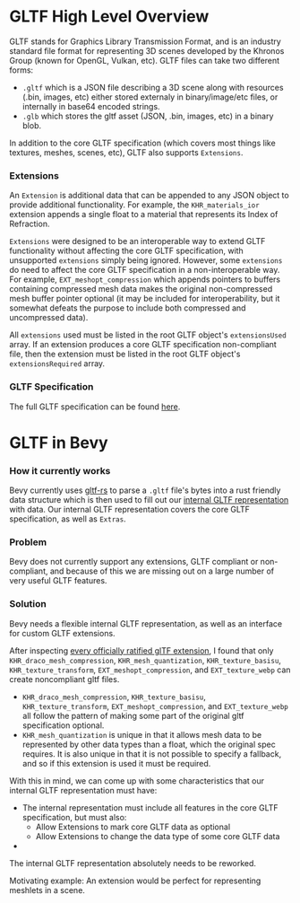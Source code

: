 # GLTF High Level Overview
GLTF stands for Graphics Library Transmission Format, and is an industry standard file format for representing 3D scenes developed by the Khronos Group (known for OpenGL, Vulkan, etc). GLTF files can take two different forms:
- `.gltf` which is a JSON file describing a 3D scene along with resources (.bin, images, etc) either stored externaly in binary/image/etc files, or internally in base64 encoded strings.
- `.glb` which stores the gltf asset (JSON, .bin, images, etc) in a binary blob.
  
In addition to the core GLTF specification (which covers most things like textures, meshes, scenes, etc), GLTF also supports `Extensions`. 

### Extensions
An `Extension` is additional data that can be appended to any JSON object to provide additional functionality. For example, the `KHR_materials_ior` extension appends a single float to a material that represents its Index of Refraction. 

`Extensions` were designed to be an interoperable way to extend GLTF functionality without affecting the core GLTF specification, with unsupported `extensions` simply being ignored. However, some `extensions` do need to affect the core GLTF specification in a non-interoperable way. For example, `EXT_meshopt_compression` which appends pointers to buffers containing compressed mesh data makes the original non-compressed mesh buffer pointer optional (it may be included for interoperability, but it somewhat defeats the purpose to include both compressed and uncompressed data).

All `extensions` used must be listed in the root GLTF object's `extensionsUsed` array. If an extension produces a core GLTF specification non-compliant file, then the extension must be listed in the root GLTF object's `extensionsRequired` array.

### GLTF Specification
The full GLTF specification can be found [here](https://registry.khronos.org/glTF/specs/2.0/glTF-2.0.html).


# GLTF in Bevy

### How it currently works
Bevy currently uses [gltf-rs](https://github.com/gltf-rs/gltf) to parse a `.gltf` file's bytes into a rust friendly data structure which is then used to fill out our [internal GLTF representation](https://docs.rs/bevy/latest/bevy/gltf/index.html) with data.
Our internal GLTF representation covers the core GLTF specification, as well as `Extras`.

### Problem
Bevy does not currently support any extensions, GLTF compliant or non-compliant, and because of this we are missing out on a large number of very useful GLTF features.

### Solution
Bevy needs a flexible internal GLTF representation, as well as an interface for custom GLTF extensions.

After inspecting [every officially ratified glTF extension](https://github.com/KhronosGroup/glTF/blob/main/extensions/README.md), I found that only `KHR_draco_mesh_compression`, `KHR_mesh_quantization`, `KHR_texture_basisu`, `KHR_texture_transform`, `EXT_meshopt_compression`, and `EXT_texture_webp` can create noncompliant gltf files.
- `KHR_draco_mesh_compression`, `KHR_texture_basisu`, `KHR_texture_transform`, `EXT_meshopt_compression`, and `EXT_texture_webp` all follow the pattern of making some part of the original gltf specification optional.
- `KHR_mesh_quantization` is unique in that it allows mesh data to be represented by other data types than a float, which the original spec requires. It is also unique in that it is not possible to specify a fallback, and so if this extension is used it must be required.

With this in mind, we can come up with some characteristics that our internal GLTF representation must have:
- The internal representation must include all features in the core GLTF specification, but must also:
  - Allow Extensions to mark core GLTF data as optional
  - Allow Extensions to change the data type of some core GLTF data
- 


The internal GLTF representation absolutely needs to be reworked.


Motivating example: An extension would be perfect for representing meshlets in a scene.
